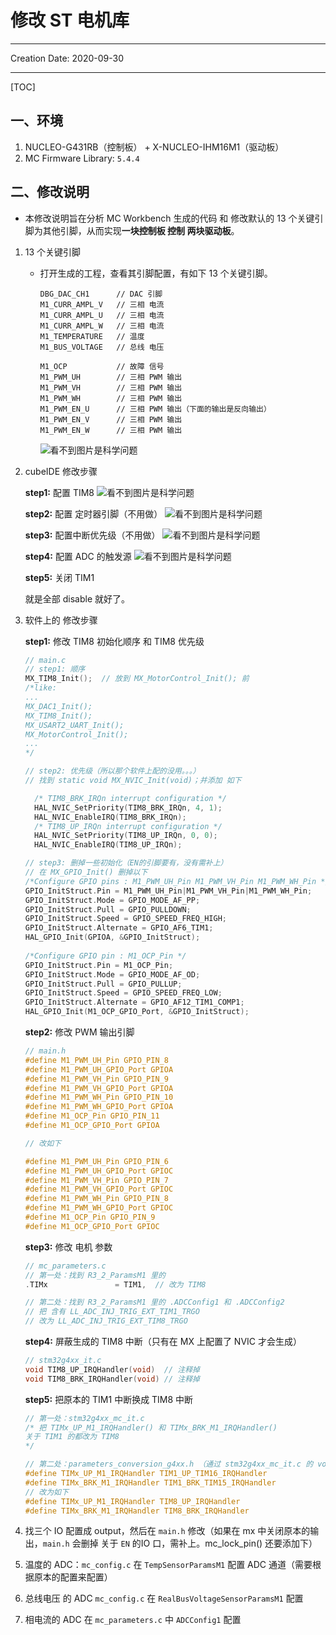 # 修改 ST 电机库

---

Creation Date: 2020-09-30

---

[TOC]

## 一、环境

1. NUCLEO-G431RB（控制板） +  X-NUCLEO-IHM16M1（驱动板）
2. MC Firmware Library: `5.4.4`

## 二、修改说明

* 本修改说明旨在分析 MC Workbench 生成的代码 和 修改默认的 13 个关键引脚为其他引脚，从而实现**一块控制板 控制 两块驱动板**。

1. 13 个关键引脚

    * 打开生成的工程，查看其引脚配置，有如下 13 个关键引脚。

        ```text
        DBG_DAC_CH1      // DAC 引脚
        M1_CURR_AMPL_V   // 三相 电流
        M1_CURR_AMPL_U   // 三相 电流
        M1_CURR_AMPL_W   // 三相 电流
        M1_TEMPERATURE   // 温度
        M1_BUS_VOLTAGE   // 总线 电压

        M1_OCP           // 故障 信号
        M1_PWM_UH        // 三相 PWM 输出
        M1_PWM_VH        // 三相 PWM 输出
        M1_PWM_WH        // 三相 PWM 输出
        M1_PWM_EN_U      // 三相 PWM 输出（下面的输出是反向输出）
        M1_PWM_EN_V      // 三相 PWM 输出
        M1_PWM_EN_W      // 三相 PWM 输出
        ```

        ![看不到图片是科学问题](https://raw.githubusercontent.com/yiyah/Picture_Material/master/2020-09-30_17-20-52.png)

2. cubeIDE 修改步骤

    **step1:** 配置 TIM8
      ![看不到图片是科学问题](https://raw.githubusercontent.com/yiyah/Picture_Material/master/2020-09-30_17-35-45.png)

    **step2:** 配置 定时器引脚（不用做）
      ![看不到图片是科学问题](https://raw.githubusercontent.com/yiyah/Picture_Material/master/2020-09-30_17-37-39.png)

    **step3:** 配置中断优先级（不用做）
      ![看不到图片是科学问题](https://raw.githubusercontent.com/yiyah/Picture_Material/master/2020-09-30_17-39-03.png)

    **step4:** 配置 ADC 的触发源
      ![看不到图片是科学问题](https://raw.githubusercontent.com/yiyah/Picture_Material/master/2020-09-30_17-39-58.png)

    **step5:** 关闭 TIM1

      就是全部 disable 就好了。

3. 软件上的 修改步骤

    **step1:** 修改 TIM8 初始化顺序 和 TIM8 优先级

    ```c
    // main.c
    // step1: 顺序
    MX_TIM8_Init();  // 放到 MX_MotorControl_Init(); 前
    /*like:
    ...
    MX_DAC1_Init();
    MX_TIM8_Init();
    MX_USART2_UART_Init();
    MX_MotorControl_Init();
    ...
    */

    // step2: 优先级（所以那个软件上配的没用。。。）
    // 找到 static void MX_NVIC_Init(void)；并添加 如下

      /* TIM8_BRK_IRQn interrupt configuration */
      HAL_NVIC_SetPriority(TIM8_BRK_IRQn, 4, 1);
      HAL_NVIC_EnableIRQ(TIM8_BRK_IRQn);
      /* TIM8_UP_IRQn interrupt configuration */
      HAL_NVIC_SetPriority(TIM8_UP_IRQn, 0, 0);
      HAL_NVIC_EnableIRQ(TIM8_UP_IRQn);

    // step3: 删掉一些初始化（EN的引脚要有，没有需补上）
    // 在 MX_GPIO_Init() 删掉以下
    /*Configure GPIO pins : M1_PWM_UH_Pin M1_PWM_VH_Pin M1_PWM_WH_Pin */
    GPIO_InitStruct.Pin = M1_PWM_UH_Pin|M1_PWM_VH_Pin|M1_PWM_WH_Pin;
    GPIO_InitStruct.Mode = GPIO_MODE_AF_PP;
    GPIO_InitStruct.Pull = GPIO_PULLDOWN;
    GPIO_InitStruct.Speed = GPIO_SPEED_FREQ_HIGH;
    GPIO_InitStruct.Alternate = GPIO_AF6_TIM1;
    HAL_GPIO_Init(GPIOA, &GPIO_InitStruct);
  
    /*Configure GPIO pin : M1_OCP_Pin */
    GPIO_InitStruct.Pin = M1_OCP_Pin;
    GPIO_InitStruct.Mode = GPIO_MODE_AF_OD;
    GPIO_InitStruct.Pull = GPIO_PULLUP;
    GPIO_InitStruct.Speed = GPIO_SPEED_FREQ_LOW;
    GPIO_InitStruct.Alternate = GPIO_AF12_TIM1_COMP1;
    HAL_GPIO_Init(M1_OCP_GPIO_Port, &GPIO_InitStruct);
    ```

    **step2:** 修改 PWM 输出引脚

    ```c
    // main.h
    #define M1_PWM_UH_Pin GPIO_PIN_8
    #define M1_PWM_UH_GPIO_Port GPIOA
    #define M1_PWM_VH_Pin GPIO_PIN_9
    #define M1_PWM_VH_GPIO_Port GPIOA
    #define M1_PWM_WH_Pin GPIO_PIN_10
    #define M1_PWM_WH_GPIO_Port GPIOA
    #define M1_OCP_Pin GPIO_PIN_11
    #define M1_OCP_GPIO_Port GPIOA

    // 改如下

    #define M1_PWM_UH_Pin GPIO_PIN_6
    #define M1_PWM_UH_GPIO_Port GPIOC
    #define M1_PWM_VH_Pin GPIO_PIN_7
    #define M1_PWM_VH_GPIO_Port GPIOC
    #define M1_PWM_WH_Pin GPIO_PIN_8
    #define M1_PWM_WH_GPIO_Port GPIOC
    #define M1_OCP_Pin GPIO_PIN_9
    #define M1_OCP_GPIO_Port GPIOC
    ```

    **step3:** 修改 电机 参数

    ```c
    // mc_parameters.c
    // 第一处：找到 R3_2_ParamsM1 里的
    .TIMx               = TIM1,  // 改为 TIM8

    // 第二处：找到 R3_2_ParamsM1 里的 .ADCConfig1 和 .ADCConfig2
    // 把 含有 LL_ADC_INJ_TRIG_EXT_TIM1_TRGO
    // 改为 LL_ADC_INJ_TRIG_EXT_TIM8_TRGO
    ```

    **step4:** 屏蔽生成的 TIM8 中断（只有在 MX 上配置了 NVIC 才会生成）

    ```c
    // stm32g4xx_it.c
    void TIM8_UP_IRQHandler(void)  // 注释掉
    void TIM8_BRK_IRQHandler(void) // 注释掉
    ```

    **step5:** 把原本的 TIM1 中断换成 TIM8 中断

    ```c
    // 第一处：stm32g4xx_mc_it.c
    /* 把 TIMx_UP_M1_IRQHandler() 和 TIMx_BRK_M1_IRQHandler()
    关于 TIM1 的都改为 TIM8
    */

    // 第二处：parameters_conversion_g4xx.h （通过 stm32g4xx_mc_it.c 的 void TIMx_UP_M1_IRQHandler(void) 跳转）
    #define TIMx_UP_M1_IRQHandler TIM1_UP_TIM16_IRQHandler
    #define TIMx_BRK_M1_IRQHandler TIM1_BRK_TIM15_IRQHandler
    // 改为如下
    #define TIMx_UP_M1_IRQHandler TIM8_UP_IRQHandler
    #define TIMx_BRK_M1_IRQHandler TIM8_BRK_IRQHandler
    ```

4. 找三个 IO 配置成 output，然后在 `main.h` 修改（如果在 mx 中关闭原本的输出，`main.h` 会删掉 关于 `EN` 的IO 口，需补上。mc_lock_pin() 还要添加下）

5. 温度的 ADC：`mc_config.c` 在 `TempSensorParamsM1` 配置 ADC 通道（需要根据原本的配置来配置）
6. 总线电压 的 ADC `mc_config.c` 在 `RealBusVoltageSensorParamsM1` 配置
7. 相电流的 ADC 在 `mc_parameters.c` 中 `ADCConfig1` 配置
